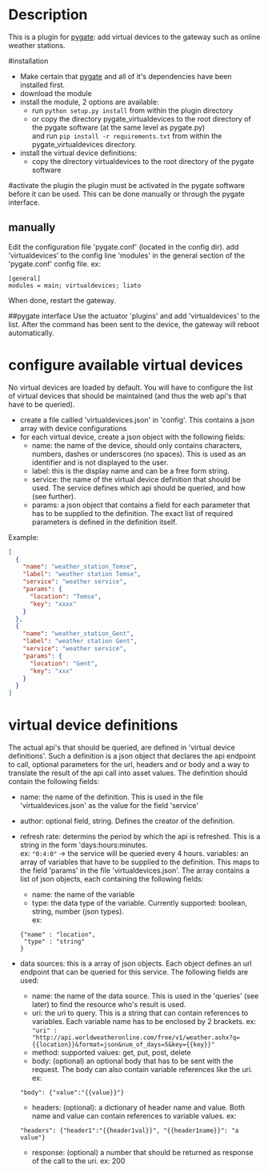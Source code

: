 # Description
This is a plugin for [pygate](https://github.com/allthingstalk/pygate): add virtual devices to the gateway such as online weather stations.

#installation


- Make certain that [pygate](https://github.com/allthingstalk/pygate) and all of it's dependencies have been installed first.
- download the module
- install the module, 2 options are available:
	- run `python setup.py install` from within the plugin directory  
	- or copy the directory pygate_virtualdevices to the root directory of the pygate software (at the same level as pygate.py)  
and run `pip install -r requirements.txt` from within the pygate_virtualdevices directory.
- install the virtual device definitions:
	- copy the directory virtualdevices to the root directory of the pygate software

#activate the plugin
the plugin must be activated in the pygate software before it can be used. This can be done manually or through the pygate interface.

## manually
Edit the configuration file 'pygate.conf' (located in the config dir).
add 'virtualdevices' to the config line 'modules' in the general section of the 'pygate.conf' config file. ex:  
    
	[general]  
    modules = main; virtualdevices; liato
When done, restart the gateway.

##pygate interface
Use the actuator 'plugins' and add 'virtualdevices' to the list. After the command has been sent to the device, the gateway will reboot automatically.

# configure available virtual devices
No virtual devices are loaded by default. You will have to configure the list of virtual devices that should be maintained (and thus the web api's that have to be queried).

- create a file callled 'virtualdevices.json' in 'config'. This contains a json array with device configurations
- for each virtual device, create a json object with the following fields:
	- name: the name of the device, should only contains characters, numbers, dashes or underscores (no spaces). This is used as an identifier and is not displayed to the user.
	- label: this is the display name and can be a free form string.
	- service: the name of the virtual device definition that should be used. The service defines which api should be queried, and how (see further).
	- params: a json object that contains a field for each parameter that has to be supplied to the definition. The exact list of required parameters is defined in the definition itself.

Example:

```json
[
  {
    "name": "weather_station_Temse",
    "label": "weather station Temse",
    "service": "weather service",
    "params": {
      "location": "Temse",
      "key": "xxxx"
    }
  },
  {
    "name": "weather_station_Gent",
    "label": "weather station Gent",
    "service": "weather service",
    "params": {
      "location": "Gent",
      "key": "xxx"
    }
  }
]
```

# virtual device definitions
The actual api's that should be queried, are defined in 'virtual device definitions'. Such a definition is a json object that declares the api endpoint to call, optional parameters for the url, headers and or body and a way to translate the result of the api call into asset values.
The definition should contain the following fields:

- name: the name of the definition. This is used in the file 'virtualdevices.json' as the value for the field 'service'
- author: optional field, string. Defines the creator of the definition.
- refresh rate: determins the period by which the api is refreshed. This is a string in the form 'days:hours:minutes.  
ex: `"0:4:0"` -> the service will be queried every 4 hours.
variables: an array of variables that have to be supplied to the definition. This maps to the field 'params' in the file 'virtualdevices.json'. The array contains a list of json objects, each containing the following fields:
	- name: the name of the variable
	- type: the data type of the variable. Currently supported: boolean, string, number (json types).  
	ex:
	```
	{"name" : "location",
	 "type" : "string"
	}
	```

- data sources: this is a array of json objects. Each object defines an url endpoint that can be queried for this service. The following fields are used:
	- name: the name of the data source. This is used in the 'queries' (see later) to find the resource who's result is used.
	- uri: the uri to query. This is a string that can contain references to variables. Each variable name has to be enclosed by 2 brackets. ex:  `"uri" : "http://api.worldweatheronline.com/free/v1/weather.ashx?q={{location}}&format=json&num_of_days=5&key={{key}}"`
	- method: supported values: get, put, post, delete
	- body: (optional) an optional body that has to be sent with the request. The body can also contain variable references like the uri.  ex:  
	```
	"body": {"value":"{{value}}"}
	```
	
	- headers: (optional): a dictionary of header name and value. Both name and value can contain references to variable values. ex:  
	```
	"headers": {"header1":"{{header1val}}", "{{header1name}}": "a value"}
	```
	
	- response: (optional) a number that should be returned as response of the call to the uri. ex: 200


